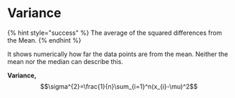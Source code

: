 # Variance

{% hint style="success" %}
The average of the squared differences from the Mean. 
{% endhint %}

It shows numerically how far the data points are from the mean. Neither the mean nor the median can describe this.   
  
**Variance,** $$\sigma^{2}=\frac{1}{n}\sum_{i=1}^n(x_{i}-\mu)^2$$

